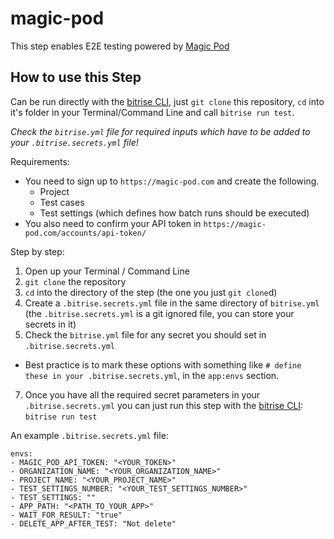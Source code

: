 # magic-pod

This step enables E2E testing powered by [Magic Pod](https://magic-pod.com)


## How to use this Step

Can be run directly with the [bitrise CLI](https://github.com/bitrise-io/bitrise),
just `git clone` this repository, `cd` into it's folder in your Terminal/Command Line
and call `bitrise run test`.

*Check the `bitrise.yml` file for required inputs which have to be
added to your `.bitrise.secrets.yml` file!*

Requirements:

- You need to sign up to `https://magic-pod.com` and create the following.
  - Project
  - Test cases
  - Test settings (which defines how batch runs should be executed)
- You also need to confirm your API token in `https://magic-pod.com/accounts/api-token/`

Step by step:

1. Open up your Terminal / Command Line
2. `git clone` the repository
3. `cd` into the directory of the step (the one you just `git clone`d)
5. Create a `.bitrise.secrets.yml` file in the same directory of `bitrise.yml`
   (the `.bitrise.secrets.yml` is a git ignored file, you can store your secrets in it)
6. Check the `bitrise.yml` file for any secret you should set in `.bitrise.secrets.yml`
  * Best practice is to mark these options with something like `# define these in your .bitrise.secrets.yml`, in the `app:envs` section.
7. Once you have all the required secret parameters in your `.bitrise.secrets.yml` you can just run this step with the [bitrise CLI](https://github.com/bitrise-io/bitrise): `bitrise run test`

An example `.bitrise.secrets.yml` file:

```
envs:
- MAGIC_POD_API_TOKEN: "<YOUR_TOKEN>"
- ORGANIZATION_NAME: "<YOUR_ORGANIZATION_NAME>"
- PROJECT_NAME: "<YOUR_PROJECT_NAME>"
- TEST_SETTINGS_NUMBER: "<YOUR_TEST_SETTINGS_NUMBER>"
- TEST_SETTINGS: ""
- APP_PATH: "<PATH_TO_YOUR_APP>"
- WAIT_FOR_RESULT: "true"
- DELETE_APP_AFTER_TEST: "Not delete"
```
